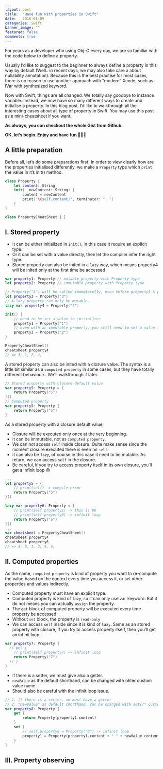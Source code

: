 ```yaml
---
layout: post
title:  "Have fun with properties in Swift"
date:   2016-01-09
categories: Swift
banner_image: ""
featured: false
comments: true
---
```


For years as a developer who using Obj-C every day, we are so familiar with the code below to define a property.

Usually I’d like to suggest to the beginner to always define a property in this way by default (Well.. in recent days, we may also take care a about nullability annotation). Because this is the best practise for most cases, there is no reason to use another approach with “modern” Xcode, such as iVar with synthesized keyword.

<!--more-->
Now with Swift, things are all changed. We totally say goodbye to instance variable. Instead, we now have so many different ways to create and initialise a property. In this blog post, I’d like to walkthrough all the interesting cases about all type of property in Swift. You may use this post as a mini-cheatsheet if you want.

__As always, you can checkout the whole Gist from Github.__

__OK, let’s begin. Enjoy and have fun 🍻🎉🎉__

## A little preparation
Before all, let’s do some preparations first. In order to view clearly how are the properties initialised differently, we make a `Property` type which `print` the value in it’s init() method.

```swift
class Property {
    let content: String
    init(_ newContent: String) {
        content = newContent
        print("\(self.content)", terminator: ", ")
    }
}

class PropertyCheatSheet { }
```

## I. Stored property
- It can be either initialized in `init()`, in this case it require an explicit type.
- Or it can be set with a value directly, then let the compiler infer the right type.
- Stored property can also be inited in a `lazy` way, which means property4 will be inited only at the first time be accessed

```swift
var property1: Property // mutable property with Property type
let property2: Property // immutable property with Property type

// Property("3") will be called immediatelly, even before property1 & property2 be initialized
let property3 = Property("3")
// A lazy property can only be mutable.
lazy var property4 = Property("4")

init() {
    // need to be set a value in initializer
    property1 = Property("1")
    // even with an immutable property, you still need to set a value for once in initializer
    property2 = Property("2")
}

PropertyCheatSheet()
cheatsheet.property4
// => 3, 1, 2, 4,
```

A stored property can also be inited with a closure value. The syntax is a little bit similar as a `computed property` in some cases, but they have totally different behaviours. We'll walkthrough it later.

```swift
// Stored property with closure default value
var property5: Property = {
    return Property("5")
}()
// Computed property
var property5: Property {
    return Property("5")
}
```

As a stored property with a closure default value:

- Closure will be executed only once at the very beginning.
- It can be immutable, not as `Computed property`.
- We can not access `self` inside closure. Quite make sense since the moment closure executed there is even no `self`.
- It can also be `lazy`, of course in this case it need to be mutable. As return, we can access `self` in the closure.
- Be careful, if you try to access property itself in its own closure, you'll get a infinit loop 😜

```swift
...
let property5 = {
    // print(self) -> compile error
    return Property("5")
}()

lazy var property6: Property = {
    // print(self.property1) -> this is OK
    // print(self.property6) -> infinit loop
    return Property("6")
}()
...
var cheatsheet = PropertyCheatSheet()
cheatsheet.property4
cheatsheet.property6
// => 3, 5, 1, 2, 4, 6,
```

## II. Computed properties
As the name, `computed property` is kind of property you want to re-compute the value based on the context every time you access it, or set other properties and values indirectly.

- Computed property must have an explicit type.
- Computed property is kind of `lazy`, so it can only use `var` keyword. But it do not means you can actually `assign` the property.
- The `get` block of computed property will be executed every time property be accessed
- Without `set` block, the property is `read-only`
- We can access `self` inside since it is kind of `lazy`. Same as an stored property with closure, if you try to access property itself, then you'll get an infinit loop.

```swift
var property7: Property {
  // get {
    // print(self.property7) -> infinit loop
    return Property("7")
  // }
}
```

- If there is a setter, we must give also a getter.
- `newValue` as the default shorthand, can be changed with ohter custom value name.
- Should also be careful with the infinit loop issue.

```swift
// 1. If there is a setter, we must have a getter
// 2. "newValue" as default shorthand, can be changed with set(/* customValueName */) {}
var property8: Property {
    get {
        return Property(property1.content)
    }
    set {
        // self.property8 = Property("8") -> infinit loop
        property1 = Property(property1.content + "_" + newValue.content)
    }
}
```

## III. Property observing
